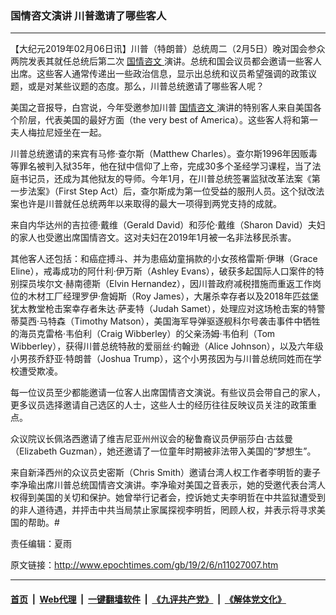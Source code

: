 ### 国情咨文演讲 川普邀请了哪些客人
------------------------

<p>
 【大纪元2019年02月06日讯】川普（特朗普）总统周二（2月5日）晚对国会参众两院发表其就任总统后第二次
 <a href="http://www.epochtimes.com/gb/tag/%E5%9B%BD%E6%83%85%E5%92%A8%E6%96%87.html">
  国情咨文
 </a>
 演讲。总统和国会议员都会邀请一些客人出席。这些客人通常传递出一些政治信息，显示出总统和议员希望强调的政策议题，或是对某些议题的态度。那么，川普总统邀请了哪些客人呢？
</p>
<p>
 美国之音报导，白宫说，今年受邀参加川普
 <a href="http://www.epochtimes.com/gb/tag/%E5%9B%BD%E6%83%85%E5%92%A8%E6%96%87.html">
  国情咨文
 </a>
 演讲的特别客人来自美国各个阶层，代表美国的最好方面（the very best of America）。这些客人将和第一夫人梅拉尼娅坐在一起。
</p>
<p>
 川普总统邀请的来宾有马修‧查尔斯（Matthew Charles）。查尔斯1996年因贩毒等罪名被判入狱35年，他在狱中信仰了上帝，完成30多个圣经学习课程，当了法庭书记员，还成为其他狱友的导师。今年1月，在川普总统签署监狱改革法案《第一步法案》（First Step Act）后，查尔斯成为第一位受益的服刑人员。这个狱改法案也许是川普就任总统两年以来取得的最大一项得到两党支持的成就。
</p>
<p>
 来自内华达州的吉拉德‧戴维（Gerald David）和莎伦‧戴维（Sharon David）夫妇的家人也受邀出席国情咨文。这对夫妇在2019年1月被一名非法移民杀害。
</p>
<p>
 其他客人还包括：和癌症搏斗、并为患癌幼童捐款的小女孩格雷斯‧伊琳（Grace Eline），戒毒成功的阿什利‧伊万斯（Ashley Evans），破获多起国际人口案件的特别探员埃尔文‧赫南德斯（Elvin Hernandez），因川普政府减税措施而重返工作岗位的木材工厂经理罗伊‧詹姆斯（Roy James），大屠杀幸存者以及2018年匹兹堡犹太教堂枪击案幸存者朱达‧萨麦特（Judah Samet），处理应对这场枪击案的特警蒂莫西‧马特森（Timothy Matson），美国海军导弹驱逐舰科尔号袭击事件中牺牲的海员克雷格‧韦伯利（Craig Wibberley）的父亲汤姆‧韦伯利（Tom Wibberley），获得川普总统特赦的爱丽丝‧约翰逊（Alice Johnson），以及六年级小男孩乔舒亚‧特朗普（Joshua Trump），这个小男孩因为与川普总统同姓而在学校遭受欺凌。
</p>
<p>
 每一位议员至少都能邀请一位客人出席国情咨文演说。有些议员会带自己的家人，更多议员选择邀请自己选区的人士，这些人士的经历往往反映议员关注的政策重点。
</p>
<p>
 众议院议长佩洛西邀请了维吉尼亚州州议会的秘鲁裔议员伊丽莎白‧古兹曼（Elizabeth Guzman），她还邀请了一位童年时期被非法带入美国的“梦想生”。
</p>
<p>
 来自新泽西州的众议员史密斯（Chris Smith）邀请台湾人权工作者李明哲的妻子李净瑜出席川普总统国情咨文演讲。李净瑜对美国之音表示，她的受邀代表台湾人权得到美国的关切和保护。她曾举行记者会，控诉她丈夫李明哲在中共监狱遭受到的非人道待遇，并抨击中共当局禁止家属探视李明哲，罔顾人权，并表示将寻求美国的帮助。#
</p>
<p>
 责任编辑：夏雨
</p>

原文链接：http://www.epochtimes.com/gb/19/2/6/n11027007.htm


------------------------
#### [首页](https://github.com/gfw-breaker/banned-news/blob/master/README.md) &nbsp;|&nbsp; [Web代理](https://github.com/labour-camp/helloworld) &nbsp;|&nbsp; [一键翻墙软件](https://github.com/gfw-breaker/nogfw/blob/master/README.md) &nbsp;|&nbsp; [《九评共产党》](https://github.com/gfw-breaker/9ping.md/blob/master/README.md#九评之一评共产党是什么) &nbsp;|&nbsp; [《解体党文化》](https://github.com/gfw-breaker/jtdwh.md/blob/master/README.md#绪论)


